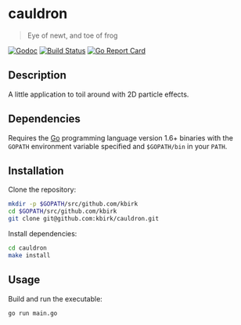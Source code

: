 # cauldron

> Eye of newt, and toe of frog

[![Godoc](http://img.shields.io/badge/godoc-reference-blue.svg?style=flat)](http://godoc.org/github.com/kbirk/cauldron)
[![Build Status](https://travis-ci.org/kbirk/cauldron.svg?branch=master)](https://travis-ci.org/kbirk/cauldron)
[![Go Report Card](https://goreportcard.com/badge/github.com/kbirk/cauldron)](https://goreportcard.com/report/github.com/kbirk/cauldron)

## Description

A little application to toil around with 2D particle effects.

## Dependencies

Requires the [Go](https://golang.org/) programming language version 1.6+ binaries with the `GOPATH` environment variable specified and `$GOPATH/bin` in your `PATH`.

## Installation

Clone the repository:

```bash
mkdir -p $GOPATH/src/github.com/kbirk
cd $GOPATH/src/github.com/kbirk
git clone git@github.com:kbirk/cauldron.git
```

Install dependencies:

```bash
cd cauldron
make install
```

## Usage

Build and run the executable:

```bash
go run main.go
```
